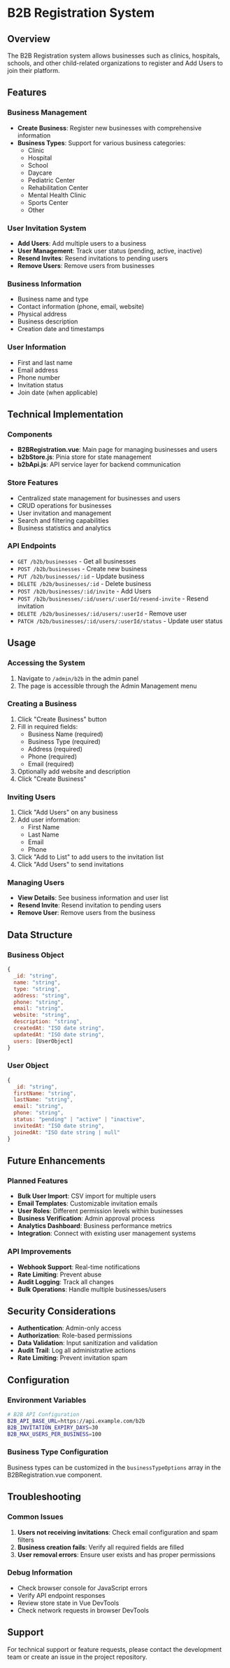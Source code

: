 # B2B Registration System

## Overview

The B2B Registration system allows businesses such as clinics, hospitals, schools, and other child-related organizations to register and Add Users to join their platform.

## Features

### Business Management

- **Create Business**: Register new businesses with comprehensive information
- **Business Types**: Support for various business categories:
  - Clinic
  - Hospital
  - School
  - Daycare
  - Pediatric Center
  - Rehabilitation Center
  - Mental Health Clinic
  - Sports Center
  - Other

### User Invitation System

- **Add Users**: Add multiple users to a business
- **User Management**: Track user status (pending, active, inactive)
- **Resend Invites**: Resend invitations to pending users
- **Remove Users**: Remove users from businesses

### Business Information

- Business name and type
- Contact information (phone, email, website)
- Physical address
- Business description
- Creation date and timestamps

### User Information

- First and last name
- Email address
- Phone number
- Invitation status
- Join date (when applicable)

## Technical Implementation

### Components

- **B2BRegistration.vue**: Main page for managing businesses and users
- **b2bStore.js**: Pinia store for state management
- **b2bApi.js**: API service layer for backend communication

### Store Features

- Centralized state management for businesses and users
- CRUD operations for businesses
- User invitation and management
- Search and filtering capabilities
- Business statistics and analytics

### API Endpoints

- `GET /b2b/businesses` - Get all businesses
- `POST /b2b/businesses` - Create new business
- `PUT /b2b/businesses/:id` - Update business
- `DELETE /b2b/businesses/:id` - Delete business
- `POST /b2b/businesses/:id/invite` - Add Users
- `POST /b2b/businesses/:id/users/:userId/resend-invite` - Resend invitation
- `DELETE /b2b/businesses/:id/users/:userId` - Remove user
- `PATCH /b2b/businesses/:id/users/:userId/status` - Update user status

## Usage

### Accessing the System

1. Navigate to `/admin/b2b` in the admin panel
2. The page is accessible through the Admin Management menu

### Creating a Business

1. Click "Create Business" button
2. Fill in required fields:
   - Business Name (required)
   - Business Type (required)
   - Address (required)
   - Phone (required)
   - Email (required)
3. Optionally add website and description
4. Click "Create Business"

### Inviting Users

1. Click "Add Users" on any business
2. Add user information:
   - First Name
   - Last Name
   - Email
   - Phone
3. Click "Add to List" to add users to the invitation list
4. Click "Add Users" to send invitations

### Managing Users

- **View Details**: See business information and user list
- **Resend Invite**: Resend invitation to pending users
- **Remove User**: Remove users from the business

## Data Structure

### Business Object

```javascript
{
  _id: "string",
  name: "string",
  type: "string",
  address: "string",
  phone: "string",
  email: "string",
  website: "string",
  description: "string",
  createdAt: "ISO date string",
  updatedAt: "ISO date string",
  users: [UserObject]
}
```

### User Object

```javascript
{
  _id: "string",
  firstName: "string",
  lastName: "string",
  email: "string",
  phone: "string",
  status: "pending" | "active" | "inactive",
  invitedAt: "ISO date string",
  joinedAt: "ISO date string | null"
}
```

## Future Enhancements

### Planned Features

- **Bulk User Import**: CSV import for multiple users
- **Email Templates**: Customizable invitation emails
- **User Roles**: Different permission levels within businesses
- **Business Verification**: Admin approval process
- **Analytics Dashboard**: Business performance metrics
- **Integration**: Connect with existing user management systems

### API Improvements

- **Webhook Support**: Real-time notifications
- **Rate Limiting**: Prevent abuse
- **Audit Logging**: Track all changes
- **Bulk Operations**: Handle multiple businesses/users

## Security Considerations

- **Authentication**: Admin-only access
- **Authorization**: Role-based permissions
- **Data Validation**: Input sanitization and validation
- **Audit Trail**: Log all administrative actions
- **Rate Limiting**: Prevent invitation spam

## Configuration

### Environment Variables

```bash
# B2B API Configuration
B2B_API_BASE_URL=https://api.example.com/b2b
B2B_INVITATION_EXPIRY_DAYS=30
B2B_MAX_USERS_PER_BUSINESS=100
```

### Business Type Configuration

Business types can be customized in the `businessTypeOptions` array in the B2BRegistration.vue component.

## Troubleshooting

### Common Issues

1. **Users not receiving invitations**: Check email configuration and spam filters
2. **Business creation fails**: Verify all required fields are filled
3. **User removal errors**: Ensure user exists and has proper permissions

### Debug Information

- Check browser console for JavaScript errors
- Verify API endpoint responses
- Review store state in Vue DevTools
- Check network requests in browser DevTools

## Support

For technical support or feature requests, please contact the development team or create an issue in the project repository.

